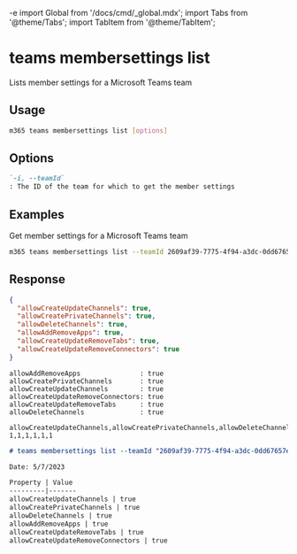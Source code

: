 -e <!-- DISCLAIMER: All secrets, passwords, and sensitive values in this document are examples only and not real credentials. -->
import Global from '/docs/cmd/_global.mdx';
import Tabs from '@theme/Tabs';
import TabItem from '@theme/TabItem';

# teams membersettings list

Lists member settings for a Microsoft Teams team

## Usage

```sh
m365 teams membersettings list [options]
```

## Options

```md definition-list
`-i, --teamId`
: The ID of the team for which to get the member settings
```

<Global />

## Examples

Get member settings for a Microsoft Teams team

```sh
m365 teams membersettings list --teamId 2609af39-7775-4f94-a3dc-0dd67657e900
```

## Response

<Tabs>
  <TabItem value="JSON">

  ```json
  {
    "allowCreateUpdateChannels": true,
    "allowCreatePrivateChannels": true,
    "allowDeleteChannels": true,
    "allowAddRemoveApps": true,
    "allowCreateUpdateRemoveTabs": true,
    "allowCreateUpdateRemoveConnectors": true
  }
  ```

  </TabItem>
  <TabItem value="Text">

  ```text
  allowAddRemoveApps               : true
  allowCreatePrivateChannels       : true
  allowCreateUpdateChannels        : true
  allowCreateUpdateRemoveConnectors: true
  allowCreateUpdateRemoveTabs      : true
  allowDeleteChannels              : true
  ```

  </TabItem>
  <TabItem value="CSV">

  ```csv
  allowCreateUpdateChannels,allowCreatePrivateChannels,allowDeleteChannels,allowAddRemoveApps,allowCreateUpdateRemoveTabs,allowCreateUpdateRemoveConnectors
  1,1,1,1,1,1
  ```

  </TabItem>
  <TabItem value="Markdown">

  ```md
  # teams membersettings list --teamId "2609af39-7775-4f94-a3dc-0dd67657e900"

  Date: 5/7/2023

  Property | Value
  ---------|-------
  allowCreateUpdateChannels | true
  allowCreatePrivateChannels | true
  allowDeleteChannels | true
  allowAddRemoveApps | true
  allowCreateUpdateRemoveTabs | true
  allowCreateUpdateRemoveConnectors | true
  ```

  </TabItem>
</Tabs>
